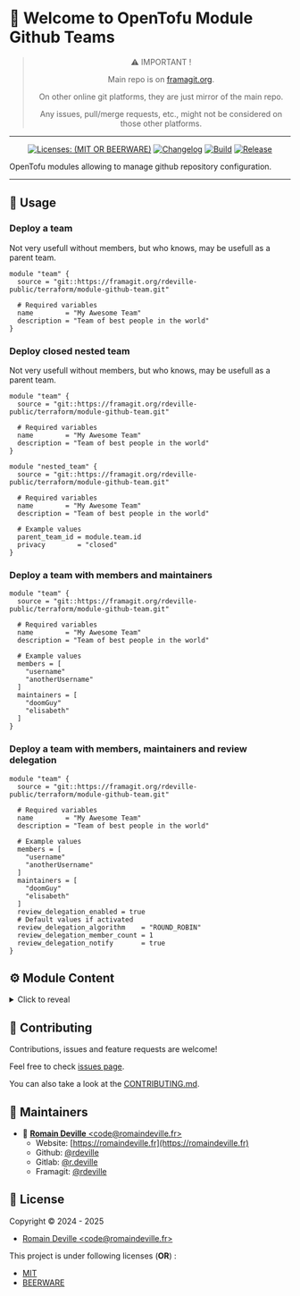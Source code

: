 <!-- BEGIN DOTGIT-SYNC BLOCK MANAGED -->
<!-- markdownlint-disable -->
# 👋 Welcome to OpenTofu Module Github Teams

<center>

> ⚠️ IMPORTANT !
>
> Main repo is on [framagit.org](https://framagit.org/rdeville-public/opentofu/github-teams).
>
> On other online git platforms, they are just mirror of the main repo.
>
> Any issues, pull/merge requests, etc., might not be considered on those other
> platforms.

</center>

---

<center>

[![Licenses: (MIT OR BEERWARE)][license_badge]][license_url]
[![Changelog][changelog_badge]][changelog_badge_url]
[![Build][build_badge]][build_badge_url]
[![Release][release_badge]][release_badge_url]

</center>

[build_badge]: https://framagit.org/rdeville-public/opentofu/github-teams/badges/main/pipeline.svg
[build_badge_url]: https://framagit.org/rdeville-public/opentofu/github-teams/-/commits/main
[release_badge]: https://framagit.org/rdeville-public/opentofu/github-teams/-/badges/release.svg
[release_badge_url]: https://framagit.org/rdeville-public/opentofu/github-teams/-/releases/
[license_badge]: https://img.shields.io/badge/Licenses-MIT%20OR%20BEERWARE-blue
[license_url]: https://framagit.org/rdeville-public/opentofu/github-teams/blob/main/LICENSE
[changelog_badge]: https://img.shields.io/badge/Changelog-Python%20Semantic%20Release-yellow
[changelog_badge_url]: https://github.com/python-semantic-release/python-semantic-release

OpenTofu modules allowing to manage github repository configuration.

---
<!-- BEGIN DOTGIT-SYNC BLOCK EXCLUDED CUSTOM_README -->
## 🚀 Usage

### Deploy a team

Not very usefull without members, but who knows, may be usefull as a parent
team.

```hcl
module "team" {
  source = "git::https://framagit.org/rdeville-public/terraform/module-github-team.git"

  # Required variables
  name        = "My Awesome Team"
  description = "Team of best people in the world"
}
```

### Deploy closed nested team

Not very usefull without members, but who knows, may be usefull as a parent
team.

```hcl
module "team" {
  source = "git::https://framagit.org/rdeville-public/terraform/module-github-team.git"

  # Required variables
  name        = "My Awesome Team"
  description = "Team of best people in the world"
}

module "nested_team" {
  source = "git::https://framagit.org/rdeville-public/terraform/module-github-team.git"

  # Required variables
  name        = "My Awesome Team"
  description = "Team of best people in the world"

  # Example values
  parent_team_id = module.team.id
  privacy        = "closed"
}
```

### Deploy a team with members and maintainers

```hcl
module "team" {
  source = "git::https://framagit.org/rdeville-public/terraform/module-github-team.git"

  # Required variables
  name        = "My Awesome Team"
  description = "Team of best people in the world"

  # Example values
  members = [
    "username"
    "anotherUsername"
  ]
  maintainers = [
    "doomGuy"
    "elisabeth"
  ]
}
```

### Deploy a team with members, maintainers and review delegation

```hcl
module "team" {
  source = "git::https://framagit.org/rdeville-public/terraform/module-github-team.git"

  # Required variables
  name        = "My Awesome Team"
  description = "Team of best people in the world"

  # Example values
  members = [
    "username"
    "anotherUsername"
  ]
  maintainers = [
    "doomGuy"
    "elisabeth"
  ]
  review_delegation_enabled = true
  # Default values if activated
  review_delegation_algorithm    = "ROUND_ROBIN"
  review_delegation_member_count = 1
  review_delegation_notify       = true
}
```

<!-- BEGIN TF-DOCS -->
## ⚙️ Module Content

<details><summary>Click to reveal</summary>

### Table of Content

* [Requirements](#requirements)
* [Resources](#resources)
* [Inputs](#inputs)
  * [Required Inputs](#required-inputs)
  * [Optional Inputs](#optional-inputs)
* [Outputs](#outputs)

### Requirements

* [opentofu](https://opentofu.org/docs/):
  `>= 1.8, < 2.0`
* [github](https://registry.terraform.io/providers/opentofu/github/):
  `~>6.2`

### Resources

* [resource.github_team.this](https://registry.terraform.io/providers/opentofu/github/latest/docs/resources/team)
  > Manage a single team
* [resource.github_team_members.this](https://registry.terraform.io/providers/opentofu/github/latest/docs/resources/team_members)
  > Manage members and maintainers of the team
* [resource.github_team_settings.this](https://registry.terraform.io/providers/opentofu/github/latest/docs/resources/team_settings)
  > Manage review_delegation of the team

<!-- markdownlint-capture -->
### Inputs

<!-- markdownlint-disable -->
#### Required Inputs

* [name](#name)
* [description](#description)

##### `name`

String, Name of the team
<div style="display:inline-block;width:100%;">
<div style="float:left;border-color:#FFFFFF;width:75%;">
<details><summary>Type</summary>

```hcl
string
```

</details>
</div>
</div>

##### `description`

String, Description of the team
<div style="display:inline-block;width:100%;">
<div style="float:left;border-color:#FFFFFF;width:75%;">
<details><summary>Type</summary>

```hcl
string
```

</details>
</div>
</div>

#### Optional Inputs

* [privacy](#privacy)
* [parent_team_id](#parent_team_id)
* [members](#members)
* [maintainers](#maintainers)
* [review_delegation_enabled](#review_delegation_enabled)
* [review_delegation_algorithm](#review_delegation_algorithm)
* [review_delegation_member_count](#review_delegation_member_count)
* [review_delegation_notify](#review_delegation_notify)


##### `privacy`

String, Level of privacy for the team. Must be one of `secret` or `closed`.
<details style="width: 100%;display: inline-block">
  <summary>Type & Default</summary>
  <div style="height: 1em"></div>
  <div style="width:64%; float:left;">
  <p style="border-bottom: 1px solid #333333;">Type</p>

  ```hcl
  string
  ```

  </div>
  <div style="width:34%;float:right;">
  <p style="border-bottom: 1px solid #333333;">Default</p>

  ```hcl
  secret
  ```

  </div>
</details>

##### `parent_team_id`

String, The ID or slug of the parent team, if this is a nested team.
<details style="width: 100%;display: inline-block">
  <summary>Type & Default</summary>
  <div style="height: 1em"></div>
  <div style="width:64%; float:left;">
  <p style="border-bottom: 1px solid #333333;">Type</p>

  ```hcl
  string
  ```

  </div>
  <div style="width:34%;float:right;">
  <p style="border-bottom: 1px solid #333333;">Default</p>

  ```hcl
  null
  ```

  </div>
</details>

##### `members`

List of string, usernames with role `members` in the team.
<details style="width: 100%;display: inline-block">
  <summary>Type & Default</summary>
  <div style="height: 1em"></div>
  <div style="width:64%; float:left;">
  <p style="border-bottom: 1px solid #333333;">Type</p>

  ```hcl
  list(string)
  ```

  </div>
  <div style="width:34%;float:right;">
  <p style="border-bottom: 1px solid #333333;">Default</p>

  ```hcl
  []
  ```

  </div>
</details>

##### `maintainers`

List of string, usernames with role `maintainers` in the team.
<details style="width: 100%;display: inline-block">
  <summary>Type & Default</summary>
  <div style="height: 1em"></div>
  <div style="width:64%; float:left;">
  <p style="border-bottom: 1px solid #333333;">Type</p>

  ```hcl
  list(string)
  ```

  </div>
  <div style="width:34%;float:right;">
  <p style="border-bottom: 1px solid #333333;">Default</p>

  ```hcl
  []
  ```

  </div>
</details>

##### `review_delegation_enabled`

Boolean, Activate the settings for delegating code reviews to individuals on
behalf of the team. If this boolean is set to `true`, this will activate code
reviews delegation and related block.

If block is present, even without any fields, then review request delegation
will be enabled for the team.

See [GitHub's documentation](https://docs.github.com/en/organizations/organizing-members-into-teams/managing-code-review-settings-for-your-team#configuring-team-notifications)
for more configuration details.

<details style="width: 100%;display: inline-block">
  <summary>Type & Default</summary>
  <div style="height: 1em"></div>
  <div style="width:64%; float:left;">
  <p style="border-bottom: 1px solid #333333;">Type</p>

  ```hcl
  bool
  ```

  </div>
  <div style="width:34%;float:right;">
  <p style="border-bottom: 1px solid #333333;">Default</p>

  ```hcl
  false
  ```

  </div>
</details>

##### `review_delegation_algorithm`

String, The algorithm to use when assigning pull requests to team members.
Supported values are `ROUND_ROBIN` and `LOAD_BALANCE`.

<details style="width: 100%;display: inline-block">
  <summary>Type & Default</summary>
  <div style="height: 1em"></div>
  <div style="width:64%; float:left;">
  <p style="border-bottom: 1px solid #333333;">Type</p>

  ```hcl
  string
  ```

  </div>
  <div style="width:34%;float:right;">
  <p style="border-bottom: 1px solid #333333;">Default</p>

  ```hcl
  ROUND_ROBIN
  ```

  </div>
</details>

##### `review_delegation_member_count`

Number, The number of team members to assign to a pull request
<details style="width: 100%;display: inline-block">
  <summary>Type & Default</summary>
  <div style="height: 1em"></div>
  <div style="width:64%; float:left;">
  <p style="border-bottom: 1px solid #333333;">Type</p>

  ```hcl
  number
  ```

  </div>
  <div style="width:34%;float:right;">
  <p style="border-bottom: 1px solid #333333;">Default</p>

  ```hcl
  1
  ```

  </div>
</details>

##### `review_delegation_notify`

Boolean, whether to notify the entire team when at least one member is also
assigned to the pull request

<details style="width: 100%;display: inline-block">
  <summary>Type & Default</summary>
  <div style="height: 1em"></div>
  <div style="width:64%; float:left;">
  <p style="border-bottom: 1px solid #333333;">Type</p>

  ```hcl
  bool
  ```

  </div>
  <div style="width:34%;float:right;">
  <p style="border-bottom: 1px solid #333333;">Default</p>

  ```hcl
  true
  ```

  </div>
</details>
<!-- markdownlint-restore -->

### Outputs

* `id`:
  ID of the team deployed

</details>

<!-- END TF-DOCS -->
<!-- END DOTGIT-SYNC BLOCK EXCLUDED CUSTOM_README -->
## 🤝 Contributing

Contributions, issues and feature requests are welcome!

Feel free to check [issues page][issues_pages].

You can also take a look at the [CONTRIBUTING.md][contributing].

[issues_pages]: https://framagit.org/rdeville-public/opentofu/github-teams/-/issues
[contributing]: https://framagit.org/rdeville-public/opentofu/github-teams/blob/main/CONTRIBUTING.md

## 👤 Maintainers

* 📧 [**Romain Deville** \<code@romaindeville.fr\>](mailto:code@romaindeville.fr)
  * Website: [https://romaindeville.fr](https://romaindeville.fr)
  * Github: [@rdeville](https://github.com/rdeville)
  * Gitlab: [@r.deville](https://gitlab.com/r.deville)
  * Framagit: [@rdeville](https://framagit.org/rdeville)

## 📝 License

Copyright © 2024 - 2025
 * [Romain Deville \<code@romaindeville.fr\>](code@romaindeville.fr)

This project is under following licenses (**OR**) :

* [MIT][main_license]
* [BEERWARE][beerware_license]

[main_license]: https://framagit.org/rdeville-public/opentofu/github-teams/blob/main/LICENSE
[beerware_license]: https://framagit.org/rdeville-public/opentofu/github-teams/blob/main/LICENSE.BEERWARE
<!-- END DOTGIT-SYNC BLOCK MANAGED -->
